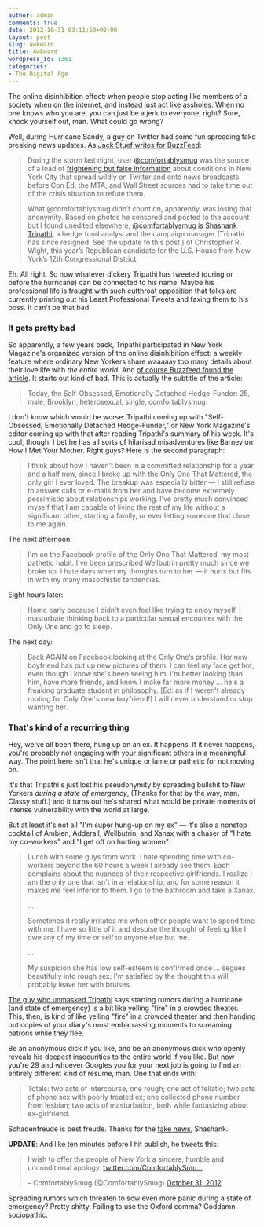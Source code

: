 ```yaml
---
author: admin
comments: true
date: 2012-10-31 03:11:50+00:00
layout: post
slug: awkward
title: Awkward
wordpress_id: 1361
categories:
- The Digital Age
---
```


The online disinhibition effect: when people stop acting like members of a society when on the internet, and instead just [act like assholes](http://www.penny-arcade.com/comic/2004/03/19). When no one knows who you are, you can just be a jerk to everyone, right? Sure, knock yourself out, man. What could go wrong?

Well, during Hurricane Sandy, a guy on Twitter had some fun spreading fake breaking news updates. As [Jack Stuef writes for BuzzFeed](http://www.buzzfeed.com/jackstuef/the-man-behind-comfortablysmug-hurricane-sandys):

> During the storm last night, user [@comfortablysmug](http://twitter.com/comfortablysmug) was the source of a load of [frightening but false information](http://buzzfeedpolitics.tumblr.com/post/34623254677/how-one-well-connected-pseudonymous-twitter-spread) about conditions in New York City that spread wildly on Twitter and onto news broadcasts before Con Ed, the MTA, and Wall Street sources had to take time out of the crisis situation to refute them.
>
> What @comfortablysmug didn’t count on, apparently, was losing that anonymity. Based on photos he censored and posted to the account but I found unedited elsewhere, [@comfortablysmug is Shashank Tripathi](http://www.buzzfeed.com/jackstuef/the-man-behind-comfortablysmug-hurricane-sandys), a hedge fund analyst and the campaign manager (Tripathi has since resigned. See the update to this post.) of Christopher R. Wight, this year’s Republican candidate for the U.S. House from New York’s 12th Congressional District.

Eh. All right. So now whatever dickery Tripathi has tweeted (during or before the hurricane) can be connected to his name. Maybe his professional life is fraught with such cutthroat opposition that folks are currently printing out his Least Professional Tweets and faxing them to his boss. It can't be that bad. <!-- more -->

### It gets pretty bad

So apparently, a few years back, Tripathi participated in New York Magazine's organized version of the online disinhibition effect: a weekly feature where ordinary New Yorkers share waaaaay too many details about their love life with *the entire world*. And [of course Buzzfeed found the article](http://nymag.com/daily/intel/2008/10/the_self-_obsessed_emotionally.html). It starts out kind of bad. This is actually the subtitle of the article:

> Today, the Self-Obsessed, Emotionally Detached Hedge-Funder: 25, male, Brooklyn, heterosexual, single, comfortablysmug.

I don't know which would be worse: Tripathi coming up with "Self-Obsessed, Emotionally Detached Hedge-Funder," or New York Magazine's editor coming up with that after reading Tripathi's summary of his week. It's cool, though. I bet he has all sorts of hilarisad misadventures like Barney on How I Met Your Mother. Right guys? Here is the second paragraph:

> I think about how I haven't been in a committed relationship for a year and a half now, since I broke up with the Only One That Mattered, the only girl I ever loved. The breakup was especially bitter — I still refuse to answer calls or e-mails from her and have become extremely pessimistic about relationships working. I've pretty much convinced myself that I am capable of living the rest of my life without a significant other, starting a family, or ever letting someone that close to me again.

The next afternoon:

> I'm on the Facebook profile of the Only One That Mattered, my most pathetic habit. I've been prescribed Wellbutrin pretty much since we broke up. I hate days when my thoughts turn to her — it hurts but fits in with my many masochistic tendencies.

Eight hours later:

> Home early because I didn't even feel like trying to enjoy myself. I masturbate thinking back to a particular sexual encounter with the Only One and go to sleep.

The next day:

> Back AGAIN on Facebook looking at the Only One’s profile. Her new boyfriend has put up new pictures of them. I can feel my face get hot, even though I know she's been seeing him. I'm better looking than him, have more friends, and know I make far more money … he's a freaking graduate student in philosophy. \[Ed: as if I weren't already rooting for Only One's new boyfriend!] I will never understand or stop wanting her.

### That's kind of a recurring thing

Hey, we've all been there, hung up on an ex. It happens. If it never happens, you're probably not engaging with your significant others in a meaningful way. The point here isn't that he's unique or lame or pathetic for not moving on.

It's that Tripathi's just lost his pseudonymity by spreading bullshit to New Yorkers *during a state of emergency*, (Thanks for that by the way, man. Classy stuff.) and it turns out he's shared what would be private moments of intense vulnerability with the world at large.  

But at least it's not all "I'm super hung-up on my ex" — it's also a nonstop cocktail of Ambien, Adderall, Wellbutrin, and Xanax with a chaser of "I hate my co-workers" and "I get off on hurting women":

> Lunch with some guys from work. I hate spending time with co-workers beyond the 60 hours a week I already see them. Each complains about the nuances of their respective girlfriends. I realize I am the only one that isn't in a relationship, and for some reason it makes me feel inferior to them. I go to the bathroom and take a Xanax.
>
> …
>
> Sometimes it really irritates me when other people want to spend time with me. I have so little of it and despise the thought of feeling like I owe any of my time or self to anyone else but me.
>
> …
>
> My suspicion she has low self-esteem is confirmed once … segues beautifully into rough sex. I'm satisfied by the thought this will probably leave her with bruises.

[The guy who unmasked Tripathi](http://www.buzzfeed.com/jackstuef) says starting rumors during a hurricane (and state of emergency) is a bit like yelling "fire" in a crowded theater. This, then, is kind of like yelling "fire" in a crowded theater and then handing out copies of your diary's most embarrassing moments to screaming patrons while they flee.

Be an anonymous dick if you like, and be an anonymous dick who openly reveals his deepest insecurities to the entire world if you like. But now you're 29 and whoever Googles you for your next job is going to find an entirely different kind of resume, man. One that ends with:

> Totals: two acts of intercourse, one rough; one act of fellatio; two acts of phone sex with poorly treated ex; one collected phone number from lesbian; two acts of masturbation, both while fantasizing about ex-girlfriend.

Schadenfreude is best freude. Thanks for the [fake news](http://buzzfeedpolitics.tumblr.com/post/34623254677/how-one-well-connected-pseudonymous-twitter-spread), Shashank.

**UPDATE**: And like ten minutes before I hit publish, he tweets this:

> I wish to offer the people of New York a sincere, humble and unconditional apology. [twitter.com/ComfortablySmu…](http://t.co/kIRDqgFR)
>
> – ComfortablySmug (@ComfortablySmug) [October 31, 2012](https://twitter.com/ComfortablySmug/status/263466343360253952)

Spreading rumors which threaten to sow even more panic during a state of emergency? Pretty shitty. Failing to use the Oxford comma? Goddamn sociopathic.
